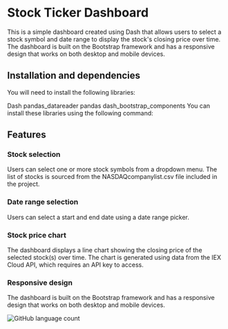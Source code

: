 # Stock Ticker Dashboard

This is a simple dashboard created using Dash that allows users to select a stock symbol and date range to display the stock's closing price over time. The dashboard is built on the Bootstrap framework and has a responsive design that works on both desktop and mobile devices.

## Installation and dependencies

You will need to install the following libraries:

Dash
pandas_datareader
pandas
dash_bootstrap_components
You can install these libraries using the following command:

## Features
### Stock selection

Users can select one or more stock symbols from a dropdown menu. The list of stocks is sourced from the NASDAQcompanylist.csv file included in the project.

### Date range selection
Users can select a start and end date using a date range picker.

### Stock price chart
The dashboard displays a line chart showing the closing price of the selected stock(s) over time. The chart is generated using data from the IEX Cloud API, which requires an API key to access.

### Responsive design
The dashboard is built on the Bootstrap framework and has a responsive design that works on both desktop and mobile devices.


![GitHub language count](https://img.shields.io/github/languages/count/OrteliusSeif/NASDAQ_Analysis?label=python&style=flat-square)
